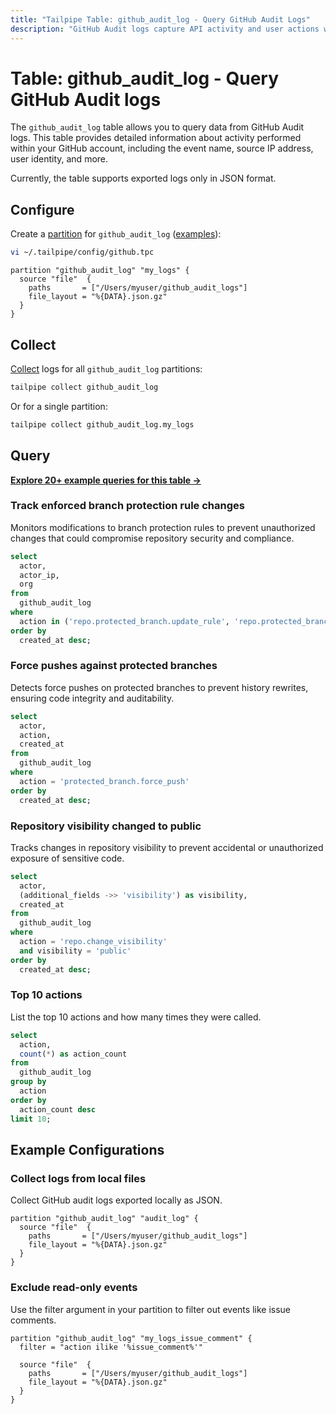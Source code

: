 ```yaml
---
title: "Tailpipe Table: github_audit_log - Query GitHub Audit Logs"
description: "GitHub Audit logs capture API activity and user actions within your GitHub account."
---
```


# Table: github_audit_log - Query GitHub Audit logs

The `github_audit_log` table allows you to query data from GitHub Audit logs. This table provides detailed information about activity performed within your GitHub account, including the event name, source IP address, user identity, and more.

Currently, the table supports exported logs only in JSON format.

## Configure

Create a [partition](https://tailpipe.io/docs/manage/partition) for `github_audit_log` ([examples](https://hub.tailpipe.io/plugins/turbot/github/tables/github_audit_log#example-configurations)):

```sh
vi ~/.tailpipe/config/github.tpc
```

```hcl
partition "github_audit_log" "my_logs" {
  source "file"  {
    paths       = ["/Users/myuser/github_audit_logs"]
    file_layout = "%{DATA}.json.gz"
  }
}
```

## Collect

[Collect](https://tailpipe.io/docs/manage/collection) logs for all `github_audit_log` partitions:

```sh
tailpipe collect github_audit_log
```

Or for a single partition:

```sh
tailpipe collect github_audit_log.my_logs
```

## Query

**[Explore 20+ example queries for this table →](https://hub.tailpipe.io/plugins/turbot/github/queries/github_audit_log)**

### Track enforced branch protection rule changes

Monitors modifications to branch protection rules to prevent unauthorized changes that could compromise repository security and compliance.

```sql
select
  actor,
  actor_ip,
  org
from
  github_audit_log
where
  action in ('repo.protected_branch.update_rule', 'repo.protected_branch.disable_rule')
order by
  created_at desc;
```

### Force pushes against protected branches

Detects force pushes on protected branches to prevent history rewrites, ensuring code integrity and auditability.

```sql
select
  actor,
  action,
  created_at
from
  github_audit_log
where
  action = 'protected_branch.force_push'
order by
  created_at desc;
```

### Repository visibility changed to public

Tracks changes in repository visibility to prevent accidental or unauthorized exposure of sensitive code.

```sql
select
  actor,
  (additional_fields ->> 'visibility') as visibility,
  created_at
from
  github_audit_log
where
  action = 'repo.change_visibility'
  and visibility = 'public'
order by
  created_at desc;
```

### Top 10 actions

List the top 10 actions and how many times they were called.

```sql
select
  action,
  count(*) as action_count
from
  github_audit_log
group by
  action
order by
  action_count desc
limit 10;
```

## Example Configurations

### Collect logs from local files

Collect GitHub audit logs exported locally as JSON.

```hcl
partition "github_audit_log" "audit_log" {
  source "file"  {
    paths       = ["/Users/myuser/github_audit_logs"]
    file_layout = "%{DATA}.json.gz"
  }
}
```

### Exclude read-only events

Use the filter argument in your partition to filter out events like issue comments.

```hcl
partition "github_audit_log" "my_logs_issue_comment" {
  filter = "action ilike '%issue_comment%'"

  source "file"  {
    paths       = ["/Users/myuser/github_audit_logs"]
    file_layout = "%{DATA}.json.gz"
  }
}
```